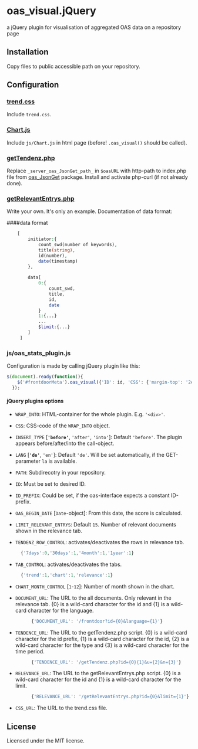 # oas_visual.jQuery

a jQuery plugin for visualisation of aggregated OAS data on a repository page

## Installation

Copy files to public accessible path on your repository.

## Configuration

### [trend.css](trend.css)

Include ````trend.css````.

### [Chart.js](js/Chart.js)

Include ````js/Chart.js```` in html page (before! ````.oas_visual()```` should be called).

### [getTendenz.php](getTendenz.php)

Replace ````_server_oas_JsonGet_path_```` in ````$oasURL```` with http-path to index.php file from [oas_JsonGet](../oas_JsonGet) package.
Install and activate php-curl (if not already done).

### [getRelevantEntrys.php](getRelevantEntrys.php)

Write your own. It's only an example. Documentation of data format:

####data format

````php
 	[
    	initiator:{
            count_swd(number of keywords),
            title(string),
            id(number),
            date(timestamp)
        },
        
        data[
        	0:{
            	count_swd,
                title,
                id,
                date
            }
            1:{...}
            ...
            $limit:{...}
        ]
     ]
````

### js/oas_stats_plugin.js

Configuration is made by calling jQuery plugin like this:

  ````javascript
  $(document).ready(function(){
	  $('#frontdoorMeta').oas_visual({'ID': id, 'CSS': {'margin-top': '2ex'}});
	});
  ````
#### jQuery plugins options

* ``WRAP_INTO``: HTML-container for the whole plugin. E.g. ``'<div>'``.
* ``CSS``: CSS-code of the ``WRAP_INTO`` object.
* ``INSERT_TYPE`` [**``'before'``**, ``'after'``, ``'into'``]: Default ``'before'``. The plugin appears before/after/into the call-object.
* ``LANG`` [**``'de'``**, ``'en'``]: Default ``'de'``. Will be set automatically, if the GET-parameter ``la`` is available.
* ``PATH``: Subdirecotry in your repository.
* ``ID``: Must be set to desired ID.
* ``ID_PREFIX``: Could be set, if the oas-interface expects a constant ID-prefix.
* ``OAS_BEGIN_DATE`` [``Date``-object]: From this date, the score is calculated.
* ``LIMIT_RELEVANT_ENTRYS``: Default ``15``. Number of relevant documents shown in the relevance tab.
* ``TENDENZ_ROW_CONTROL``: activates/deactivates the rows in relevance tab.

  ````javascript
    {'7days':0,'30days':1,'4month':1,'1year':1}
  ````
* ``TAB_CONTROL``: activates/deactivates the tabs.

  ````javascript
    {'trend':1,'chart':1,'relevance':1}
  ````
* ``CHART_MONTH_CONTROL`` [``1``-``12``]: Number of month shown in the chart.
* ``DOCUMENT_URL``: The URL to the all documents. Only relevant in the relevance tab. {0} is a wild-card character for the id and {1} is a wild-card character for the language.

  ````javascript
    	{'DOCUMENT_URL': '/frontdoor?id={0}&language={1}'}
  ````
* ``TENDENCE_URL``: The URL to the getTendenz.php script. {0} is a wild-card character for the id prefix, {1} is a wild-card character for the id, {2} is a wild-card character for the type and {3} is a wild-card character for the time period.

  ````javascript
    	{'TENDENCE_URL': '/getTendenz.php?id={0}{1}&u={2}&n={3}'}
  ````
* ``RELEVANCE_URL``: The URL to the getRelevantEntrys.php script. {0} is a wild-card character for the id and {1} is a wild-card character for the limit.
  
  ````javascript
    	{'RELEVANCE_URL': '/getRelevantEntrys.php?id={0}&limit={1}'}
  ````
* ``CSS_URL``: The URL to the trend.css file.

## License 

Licensed under the MIT license.
